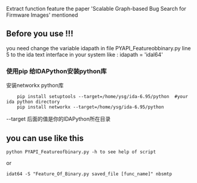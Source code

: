 Extract function feature the paper 'Scalable Graph-based Bug Search for Firmware Images' mentioned

## Before you use !!!
you need change the variable idapath in file PYAPI_Featureobbinary.py line 5 to the ida text interface in your system
like : idapath = 'idal64'

### 使用pip 给IDAPython安装python库

安装networkx python库
```
    pip install setuptools --target=/home/ysg/ida-6.95/python  #your ida python directory
    pip install networkx --target=/home/ysg/ida-6.95/python
```
--target 后面的值是你的IDAPython所在目录



## you can use like this
` python PYAPI_Featureofbinary.py -h to see help of script `

or

` idat64 -S "Feature_Of_Binary.py saved_file [func_name]" nbsmtp `
